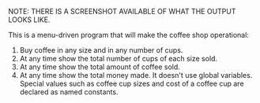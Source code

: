 NOTE: THERE IS A SCREENSHOT AVAILABLE OF WHAT THE OUTPUT LOOKS LIKE.

This is a menu-driven program that will make the coffee shop operational:
1. Buy coffee in any size and in any number of cups.
2. At any time show the total number of cups of each size sold.
3. At any time show the total amount of coffee sold.
4. At any time show the total money made.
It doesn't use global variables. Special values such as coffee cup sizes and
cost of a coffee cup are declared as named constants.
